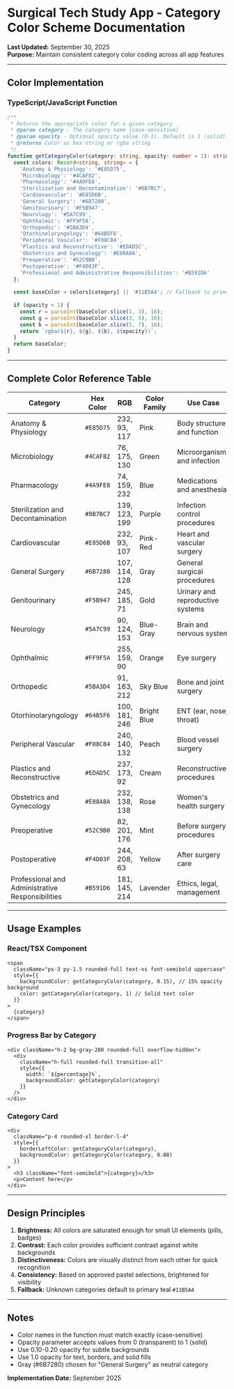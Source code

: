 # Surgical Tech Study App - Category Color Scheme Documentation

**Last Updated:** September 30, 2025  
**Purpose:** Maintain consistent category color coding across all app features

---

## Color Implementation

### TypeScript/JavaScript Function

```typescript
/**
 * Returns the appropriate color for a given category
 * @param category - The category name (case-sensitive)
 * @param opacity - Optional opacity value (0-1). Default is 1 (solid)
 * @returns Color as hex string or rgba string
 */
function getCategoryColor(category: string, opacity: number = 1): string {
  const colors: Record<string, string> = {
    'Anatomy & Physiology': '#E85D75',
    'Microbiology': '#4CAF82',
    'Pharmacology': '#4A9FE8',
    'Sterilization and Decontamination': '#8B7BC7',
    'Cardiovascular': '#E85D6B',
    'General Surgery': '#6B7280',
    'Genitourinary': '#F5B947',
    'Neurology': '#5A7C99',
    'Ophthalmic': '#FF9F5A',
    'Orthopedic': '#5BA3D4',
    'Otorhinolaryngology': '#64B5F6',
    'Peripheral Vascular': '#F08C84',
    'Plastics and Reconstructive': '#EDAD5C',
    'Obstetrics and Gynecology': '#E88A8A',
    'Preoperative': '#52C9B0',
    'Postoperative': '#F4D03F',
    'Professional and Administrative Responsibilities': '#B591D6'
  };
  
  const baseColor = colors[category] || '#11B5A4'; // Fallback to primary teal
  
  if (opacity < 1) {
    const r = parseInt(baseColor.slice(1, 3), 16);
    const g = parseInt(baseColor.slice(3, 5), 16);
    const b = parseInt(baseColor.slice(5, 7), 16);
    return `rgba(${r}, ${g}, ${b}, ${opacity})`;
  }
  return baseColor;
}
```

---

## Complete Color Reference Table

| Category | Hex Color | RGB | Color Family | Use Case |
|----------|-----------|-----|--------------|----------|
| Anatomy & Physiology | `#E85D75` | 232, 93, 117 | Pink | Body structure and function |
| Microbiology | `#4CAF82` | 76, 175, 130 | Green | Microorganisms and infection |
| Pharmacology | `#4A9FE8` | 74, 159, 232 | Blue | Medications and anesthesia |
| Sterilization and Decontamination | `#8B7BC7` | 139, 123, 199 | Purple | Infection control procedures |
| Cardiovascular | `#E85D6B` | 232, 93, 107 | Pink-Red | Heart and vascular surgery |
| General Surgery | `#6B7280` | 107, 114, 128 | Gray | General surgical procedures |
| Genitourinary | `#F5B947` | 245, 185, 71 | Gold | Urinary and reproductive systems |
| Neurology | `#5A7C99` | 90, 124, 153 | Blue-Gray | Brain and nervous system |
| Ophthalmic | `#FF9F5A` | 255, 159, 90 | Orange | Eye surgery |
| Orthopedic | `#5BA3D4` | 91, 163, 212 | Sky Blue | Bone and joint surgery |
| Otorhinolaryngology | `#64B5F6` | 100, 181, 246 | Bright Blue | ENT (ear, nose, throat) |
| Peripheral Vascular | `#F08C84` | 240, 140, 132 | Peach | Blood vessel surgery |
| Plastics and Reconstructive | `#EDAD5C` | 237, 173, 92 | Cream | Reconstructive procedures |
| Obstetrics and Gynecology | `#E88A8A` | 232, 138, 138 | Rose | Women's health surgery |
| Preoperative | `#52C9B0` | 82, 201, 176 | Mint | Before surgery procedures |
| Postoperative | `#F4D03F` | 244, 208, 63 | Yellow | After surgery care |
| Professional and Administrative Responsibilities | `#B591D6` | 181, 145, 214 | Lavender | Ethics, legal, management |

---

## Usage Examples

### React/TSX Component
```tsx
<span 
  className="px-3 py-1.5 rounded-full text-xs font-semibold uppercase"
  style={{
    backgroundColor: getCategoryColor(category, 0.15), // 15% opacity background
    color: getCategoryColor(category, 1) // Solid text color
  }}
>
  {category}
</span>
```

### Progress Bar by Category
```tsx
<div className="h-2 bg-gray-200 rounded-full overflow-hidden">
  <div 
    className="h-full rounded-full transition-all"
    style={{ 
      width: `${percentage}%`,
      backgroundColor: getCategoryColor(category)
    }}
  />
</div>
```

### Category Card
```tsx
<div 
  className="p-4 rounded-xl border-l-4"
  style={{ 
    borderLeftColor: getCategoryColor(category),
    backgroundColor: getCategoryColor(category, 0.08)
  }}
>
  <h3 className="font-semibold">{category}</h3>
  <p>Content here</p>
</div>
```

---

## Design Principles

1. **Brightness:** All colors are saturated enough for small UI elements (pills, badges)
2. **Contrast:** Each color provides sufficient contrast against white backgrounds
3. **Distinctiveness:** Colors are visually distinct from each other for quick recognition
4. **Consistency:** Based on approved pastel selections, brightened for visibility
5. **Fallback:** Unknown categories default to primary teal `#11B5A4`

---

## Notes

- Color names in the function must match exactly (case-sensitive)
- Opacity parameter accepts values from 0 (transparent) to 1 (solid)
- Use 0.10-0.20 opacity for subtle backgrounds
- Use 1.0 opacity for text, borders, and solid fills
- Gray (#6B7280) chosen for "General Surgery" as neutral category

**Implementation Date:** September 2025